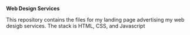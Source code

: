 **Web Design Services**

This repository contains the files for my landing page advertising my web desigb services. The stack is HTML, CSS, and Javascript

